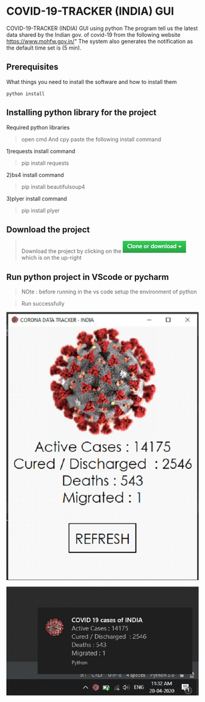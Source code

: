 # COVID-19-TRACKER (INDIA) GUI

COVID-19-TRACKER (INDIA) GUI using python
The program tell us the latest data shared by the Indian gov.
of covid-19 from the following website https://www.mohfw.gov.in/"
The system also generates the notification as the default time set is 
(5 min).
## Prerequisites

What things you need to install the software and how to install them

```
python install 
```

## Installing python library for the project
Required python libraries

>open cmd 
And cpy paste the following 
install command

1)requests
install command 
>pip install requests

2)bs4
install command 
>pip install beautifulsoup4

3)plyer
install command 
>pip install plyer

## Download the project
>Download the project by clicking on the ![](c3.PNG) which is on the up-right

## Run python project in VScode or pycharm
>NOte : before running in the vs code setup the environment of python

> Run successfully


![](c1.PNG)


![](c2.PNG)
